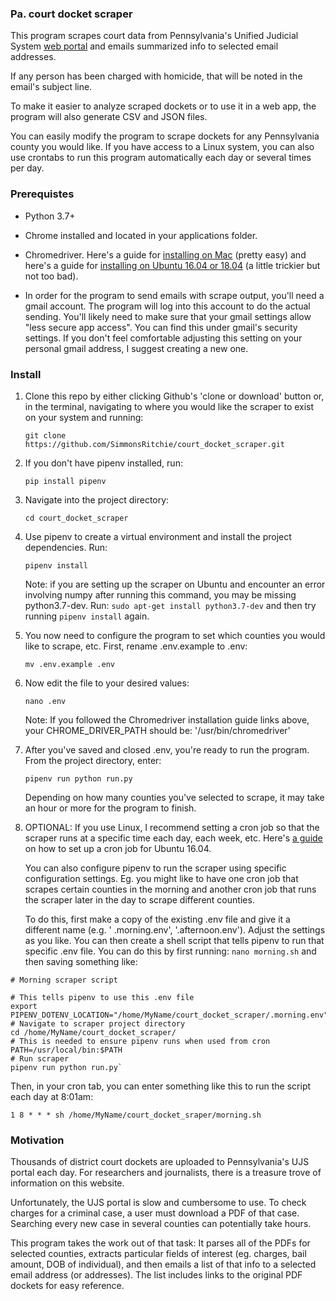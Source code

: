 ### Pa. court docket scraper

This program scrapes court data from Pennsylvania's Unified Judicial System [web portal](https://ujsportal.pacourts.us/DocketSheets/MDJ.aspx) and emails summarized info to selected email addresses.

If any person has been charged with homicide, that will be noted in the email's subject line.

To make it easier to analyze scraped dockets or to use it in a web app, the program will also generate CSV and JSON files.

You can easily modify the program to scrape dockets for any Pennsylvania county you would like. If you have access to a Linux system, you can also use crontabs to run this program automatically each day or several times per day.

### Prerequistes

- Python 3.7+

- Chrome installed and located in your applications folder.

- Chromedriver. Here's a guide for [installing on Mac](http://jonathansoma.com/lede/foundations-2017/classes/more-scraping/selenium/) (pretty easy) and 
here's a guide for [installing on Ubuntu 16.04 or 18.04](https://tecadmin.net/setup-selenium-chromedriver-on-ubuntu/) (a little trickier but not too bad).

- In order for the program to send emails with scrape output, you'll need a 
gmail account. The program will log into this account to do the actual sending. You'll likely need to make sure that your gmail settings allow "less secure app access". You can find this under gmail's security settings. If you don't feel comfortable adjusting this setting on your personal gmail address, I suggest creating a new one. 

### Install

1. Clone this repo by either clicking Github's 'clone or download' button or,
 in the terminal, navigating to where you would like the 
scraper to exist on your system and running:

    `git clone https://github.com/SimmonsRitchie/court_docket_scraper.git`

2. If you don't have pipenv installed, run:

    `pip install pipenv`

3. Navigate into the project directory:

    `cd court_docket_scraper`
     
4. Use pipenv to create a virtual environment and install the project 
dependencies. Run:

    `pipenv install`
    
    Note: if you are setting up the scraper on Ubuntu and encounter an error
     involving numpy after running this command, you may be missing 
     python3.7-dev. Run: `sudo apt-get install python3.7-dev` and then try 
     running `pipenv install` again.

5. You now need to configure the program to set which counties you would 
like to scrape, etc. First, rename .env.example to .env:

    `mv .env.example .env`

6. Now edit the file to your desired values:

    `nano .env`

    Note: If you followed the Chromedriver installation guide links above, 
    your CHROME_DRIVER_PATH should be: '/usr/bin/chromedriver'

7. After you've saved and closed .env, you're ready to run the program. 
From the project directory, enter: 

    `pipenv run python run.py`
    
    Depending on how many counties you've selected to scrape, it may take an hour or more for the program to finish.
    
8. OPTIONAL: If you use Linux, I recommend setting a cron job so that the 
scraper runs at a specific time each day, each week, etc. Here's [a guide](https://www.liquidweb.com/kb/create-a-cron-task-in-ubuntu-16-04/) on 
how to set up a cron job for Ubuntu 16.04.

    You can also configure pipenv to run the scraper using specific 
configuration settings. Eg. you might like to have one cron job that scrapes
 certain counties in the morning and another cron job that runs the scraper 
 later in the day to scrape different counties.
 
   To do this, first make a copy of the existing .env file and give it a different name (e.g. '
 .morning.env', '.afternoon.env'). Adjust the settings as you like. You can 
 then create a shell script that tells pipenv to run that specific .env file. You can do this by first 
 running: `nano morning.sh` and then saving something like:
 

```
# Morning scraper script

# This tells pipenv to use this .env file
export PIPENV_DOTENV_LOCATION="/home/MyName/court_docket_scraper/.morning.env"
# Navigate to scraper project directory
cd /home/MyName/court_docket_scraper/
# This is needed to ensure pipenv runs when used from cron
PATH=/usr/local/bin:$PATH
# Run scraper
pipenv run python run.py`
```

Then, in your cron tab, you can enter something like this to run the script 
each day at 8:01am:

```1 8 * * * sh /home/MyName/court_docket_sraper/morning.sh```
 

### Motivation

Thousands of district court dockets are uploaded to Pennsylvania's UJS portal each day. For researchers and journalists, there is a treasure trove of information on this website.

Unfortunately, the UJS portal is slow and cumbersome to use. To check 
charges for a criminal case, a user must download a PDF of that case. 
Searching every new case in several counties can potentially take 
hours.

This program takes the work out of that task: It parses all of the PDFs for 
selected counties, extracts particular fields of interest (eg. charges, bail amount, DOB of individual), and then emails a list of that info to a selected email address (or addresses). The list includes links to the original PDF dockets for easy reference.


